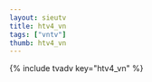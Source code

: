 ```yaml
--- 
layout: sieutv
title: htv4_vn
tags: ["vntv"]
thumb: htv4_vn
---
```

{% include tvadv key="htv4_vn" %}
